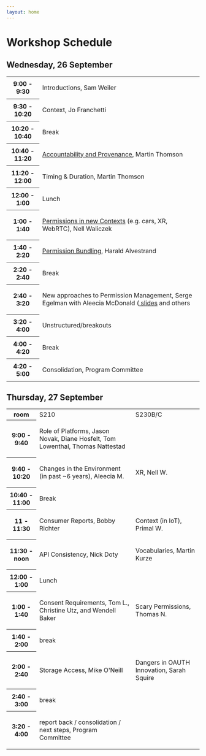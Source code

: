 ```yaml
---
layout: home
---
```


# Workshop Schedule

## Wednesday, 26 September

<table class="zebra">
    <tr>
        <th>9:00 - 9:30</th>
        <td>
            <p class="session-title">Introductions, Sam Weiler</p>
        </td>
    </tr>
    <tr>
        <th>9:30 - 10:20</th>
        <td>
            <p class="session-title">Context, Jo Franchetti</p>
        </td>
    </tr>
        <tr>
        <th>10:20 - 10:40</th>
        <td>
            <p class="session-title">Break</p>
        </td>
    </tr>
        <tr>
        <th>10:40 - 11:20</th>
        <td>
            <p class="session-title"><a href="https://www.w3.org/Privacy/permissions-ws-2018/Making-Sites-Accountable.pdf">Accountability and Provenance</a>, Martin Thomson</p>
        </td>
    </tr>
        <tr>
        <th>11:20 - 12:00</th>
        <td>
            <p class="session-title">Timing & Duration, Martin Thomson</p>
        </td>
    </tr>
        <tr>
        <th>12:00 - 1:00</th>
        <td>
            <p class="session-title">Lunch</p>
        </td>
    </tr>
        <tr>
        <th>1:00 - 1:40</th>
        <td>
            <p class="session-title"><a href="https://www.w3.org/Privacy/permissions-ws-2018/WebXR.pdf">Permissions in new Contexts</a> (e.g. cars, XR, WebRTC), Nell Waliczek</p>
        </td>
    </tr>
       <tr>
        <th>1:40 - 2:20</th>
        <td>
            <p class="session-title"><a href="https://www.w3.org/Privacy/permissions-ws-2018/Permission-bundling.pdf">Permission Bundling</a>, Harald Alvestrand</p>
        </td>
    </tr>
        <tr>
        <th>2:20 - 2:40</th>
        <td>
            <p class="session-title">Break</p>
        </td>
    </tr>
<tr>
        <th>2:40 - 3:20</th>
        <td>
            <p class="session-title">New approaches to Permission Management, Serge Egelman with Aleecia McDonald (<a href="https://www.w3.org/Privacy/permissions-ws-2018/w3c-am40.pdf"> slides</a> and others</p>
        </td>
    </tr>
       <tr>
        <th>3:20 - 4:00</th>
        <td>
            <p class="session-title">Unstructured/breakouts</p>
        </td>
    </tr>
           <tr>
        <th>4:00 - 4:20</th>
        <td>
            <p class="session-title">Break</p>
        </td>
    </tr>
           <tr>
        <th>4:20 - 5:00</th>
        <td>
            <p class="session-title">Consolidation, Program Committee</p>
        </td>
    </tr>
</table>


## Thursday, 27 September

<table class="zebra">
    <TR>
        <th>room</th>
        <TD>S210</td>
        <td>S230B/C</td>
        </tr>
    <tr>
        <th>9:00 - 9:40</th>
        <td>
            <p class="session-title">Role of Platforms, Jason Novak, Diane Hosfelt, Tom Lowenthal, Thomas Nattestad</p>
        </td>
    </tr>
    <tr>
        <th>9:40 - 10:20</th>
        <td>
            <p class="session-title">Changes in the Environment (in past ~6 years), Aleecia M. </p>
        </td>
                <td>
            <p class="session-title">XR, Nell W.</p>
        </td>
    </tr>
        <tr>
        <th>10:40 - 11:00</th>
        <td>
            <p class="session-title">Break</p>
        </td>
    </tr>
        <tr>
        <th>11 - 11:30</th>
        <td>
            <p class="session-title">Consumer Reports, Bobby Richter</p>
        </td>
             <td>
            <p class="session-title">Context (in IoT), Primal W.</p>
        </td> 
    </tr>
        <tr>
                    <tr>
        <th>11:30 - noon</th>
        <td>
            <p class="session-title">API Consistency, Nick Doty </p>
        </td>
             <td>
            <p class="session-title">Vocabularies, Martin Kurze </p>
        </td> 
    </tr>
        <tr>
        <th>12:00 - 1:00</th>
        <td>
            <p class="session-title">Lunch</p>
        </td>
    </tr>
        <tr>
        <th>1:00 - 1:40</th>
        <td>
            <p class="session-title">Consent Requirements, Tom L., Christine Utz, and Wendell Baker </p>
        </td>
                  <td>
            <p class="session-title">Scary Permissions, Thomas N.</p>
        </td>
    </tr>
       <tr>
        <th>1:40 - 2:00</th>
        <td>
            <p class="session-title">break</p>
        </td>
    </tr>
        <tr>
        <th>2:00 - 2:40</th>
        <td>
            <p class="session-title">Storage Access, Mike O'Neill </p>
        </td>
                              <td>
            <p class="session-title">Dangers in OAUTH Innovation, Sarah Squire </p>
        </td>
    </tr>
<tr>
        <th>2:40 - 3:00</th>
        <td>
            <p class="session-title">break</p>
        </td>
    </tr>
       <tr>
        <th>3:20 - 4:00</th>
        <td>
            <p class="session-title">report back / consolidation / next steps, Program Committee</p>
        </td>
    </tr>

</table>
